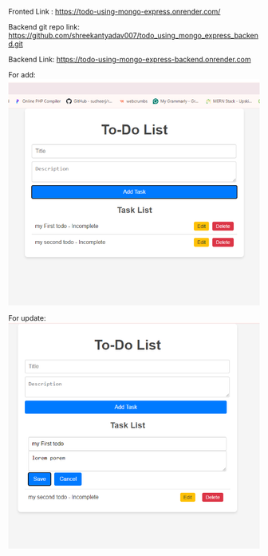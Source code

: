 Fronted Link :
https://todo-using-mongo-express.onrender.com/

Backend git repo link:
https://github.com/shreekantyadav007/todo_using_mongo_express_backend.git

Backend Link:
https://todo-using-mongo-express-backend.onrender.com

For add:<br>
<img src="todo_1.jpg" /> <br />

For update:<br>
<img src="todo_2.jpg" /> <br />


